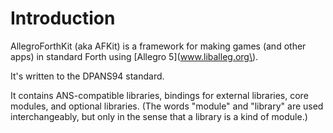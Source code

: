 # Introduction

AllegroForthKit \(aka AFKit\) is a framework for making games \(and other apps\) in standard Forth using \[Allegro 5\]\(www.liballeg.org\).

It's written to the DPANS94 standard.

It contains ANS-compatible libraries, bindings for external libraries, core modules, and optional libraries. \(The words "module" and "library" are used interchangeably, but only in the sense that a library is a kind of module.\)

